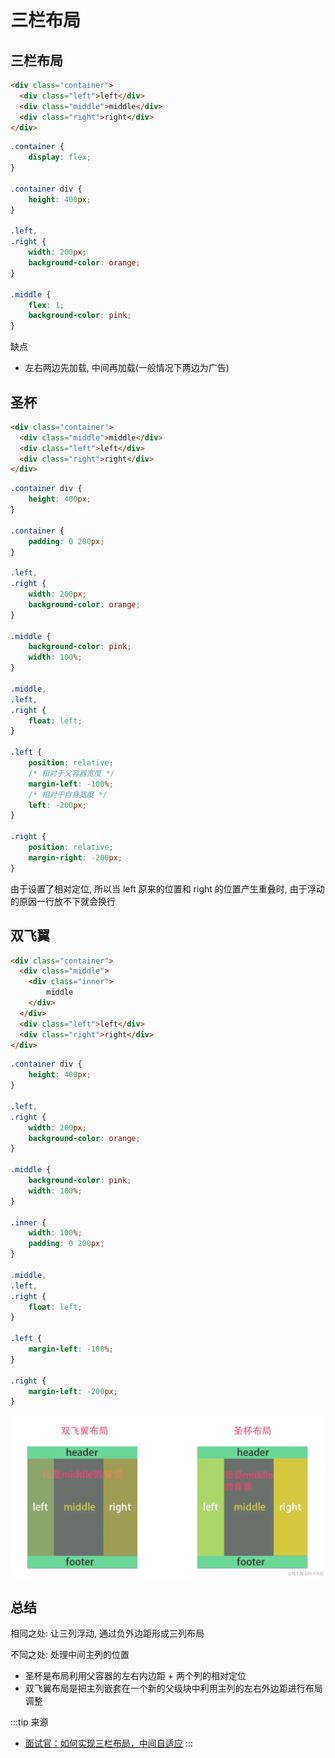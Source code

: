 # 三栏布局
## 三栏布局
```html
<div class="container">
  <div class="left">left</div>
  <div class="middle">middle</div>
  <div class="right">right</div>
</div>
```

```css
.container {
    display: flex;
}

.container div {
    height: 400px;
}

.left,
.right {
    width: 200px;
    background-color: orange;
}

.middle {
    flex: 1;
    background-color: pink;
}
```
缺点
- 左右两边先加载, 中间再加载(一般情况下两边为广告)
## 圣杯
```html
<div class="container">
  <div class="middle">middle</div>
  <div class="left">left</div>
  <div class="right">right</div>
</div>
```
```css
.container div {
    height: 400px;
}

.container {
    padding: 0 200px;
}

.left,
.right {
    width: 200px;
    background-color: orange;
}

.middle {
    background-color: pink;
    width: 100%;
}

.middle,
.left,
.right {
    float: left;
}

.left {
    position: relative;
    /* 相对于父容器宽度 */
    margin-left: -100%;
    /* 相对于自身宽度 */
    left: -200px;
}

.right {
    position: relative;
    margin-right: -200px;
}
```
由于设置了相对定位, 所以当 left 原来的位置和 right 的位置产生重叠时, 由于浮动的原因一行放不下就会换行
## 双飞翼
```html
<div class="container">
  <div class="middle">
    <div class="inner">
        middle
    </div>
  </div>
  <div class="left">left</div>
  <div class="right">right</div>
</div>
```

```css
.container div {
    height: 400px;
}

.left,
.right {
    width: 200px;
    background-color: orange;
}

.middle {
    background-color: pink;
    width: 100%;
}

.inner {
    width: 100%;
    padding: 0 200px;
}

.middle,
.left,
.right {
    float: left;
}

.left {
    margin-left: -100%;
}

.right {
    margin-left: -200px;
}
```
![](./assets/threeCol-01.jpg)

## 总结
相同之处: 让三列浮动, 通过负外边距形成三列布局

不同之处: 处理中间主列的位置
- 圣杯是布局利用父容器的左右内边距 + 两个列的相对定位
- 双飞翼布局是把主列嵌套在一个新的父级块中利用主列的左右外边距进行布局调整

:::tip 来源
- [面试官：如何实现三栏布局，中间自适应](https://juejin.cn/post/7276398869734817832#heading-2)
:::